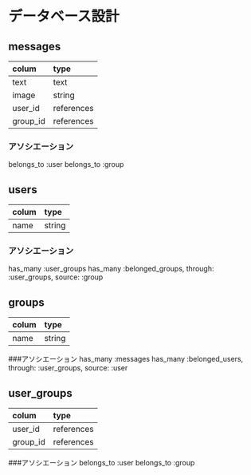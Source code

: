 # データベース設計
## messages
|colum   |type      |
|:------ |:---------|
|text    |text      |
|image   |string    |
|user_id |references|
|group_id|references|
### アソシエーション
belongs_to :user
belongs_to :group

## users
|colum   |type   |
|:------ |:------|
|name    |string |
### アソシエーション
has_many :user_groups
has_many :belonged_groups, through: :user_groups, source: :group

## groups
|colum   |type    |
|:------ |:-------|
|name    |string  |
###アソシエーション
has_many :messages
has_many :belonged_users, through: :user_groups, source: :user

## user_groups
|colum   |type      |
|:------ |:---------|
|user_id |references|
|group_id|references|
###アソシエーション
belongs_to :user
belongs_to :group
